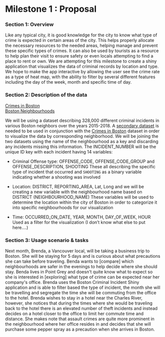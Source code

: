 # Milestone 1 : Proposal 

### Section 1: Overview

Like any typical city, it is good knowledge for the city to know what type of crime is expected in certain areas of the city. This helps properly allocate the necessary resources to the needed areas, helping manage and prevent these specific types of crimes. It can also be used by tourists as a resource to help plan their visit to ensure safety or even locals attempting to find a place to rent or own. We are attempting for this milestone to create a shiny application that visualizes the data of criminal records by location and type. We hope to make the app interactive by allowing the user see the crime rate as a type of heat map, with the ability to filter by several different features including the day of the week, month and specific time of day. 


### Section 2: Description of the data

[Crimes in Boston]( https://www.kaggle.com/ankkur13/boston-crime-data/home)  
[Boston Neighbourhoods]( http://bostonopendata-boston.opendata.arcgis.com/datasets/3525b0ee6e6b427f9aab5d0a1d0a1a28_0)

We will be using a dataset describing 328,000 different criminal incidents in various Boston neighbors over the years 2015-2018. A [secondary dataset]( http://bostonopendata-boston.opendata.arcgis.com/datasets/3525b0ee6e6b427f9aab5d0a1d0a1a28_0)  is needed to be used in conjunction with the [Crimes in Boston]( https://www.kaggle.com/ankkur13/boston-crime-data/home)  dataset in order to visualize the data by corresponding neighborhood. We will be joining the two datasets using the name of the neighbourhood as a key and discarding any incidents missing this information. 
The INCIDENT_NUMBER will be the unique ID key with each incident having 14 variables:

* Criminal Offense type: OFFENSE_CODE, OFFENSE_CODE_GROUP and OFFENSE_DESCRIPTION, SHOOTING
These all describing the specific type of incident that occurred and `SHOOTING` as a binary variable indicating whether  a shooting was involved 

* Location: DISTRICT, REPORTING_AREA, Lat, Long and we will be creating a new variable with the neighbourhood name based on DISTRICT (NEIGHBOURHOOD_NAME) 
These variables will be used to determine the location within the city of Boston in order to categorize it into specific neighbourhoods for our visualization 

* Time: OCCURRED_ON_DATE, YEAR, MONTH, DAY_OF_WEEK, HOUR 
Used as a filter for the visualization (I don’t know what else to put here….) 


### Section 3: Usage scenario & tasks

Next month, Brenda, a Vancouver local, will be taking a business trip to Boston. She will be staying for 5 days and is curious about what precautions she can take before traveling.  Benda wants to [compare] which neighbourhoods are safer in the evenings to help decide where she should stay.  Benda lives in Point Grey and doesn't quite know what to expect so she is interested in [exploring] what type of crime can be expected near her company's office. Brenda uses the Boston Criminal Incident Shiny application and is able to filter based the type of incident, the month she will be travelling and segregate the time she will be commuting from the office to the hotel.  Brenda wishes to stay in a hotel near the Charles River, however, she notices that during the times where she would be traveling back to the hotel there is an elevated number of theft incidents and instead decides on a hotel closer to the office to limit her commute time and distance. She makes note that assault crimes are quite more prominent in the neighbourhood where her office resides in and decides that she will purchase some pepper spray as a precaution when she arrives in Boston. 